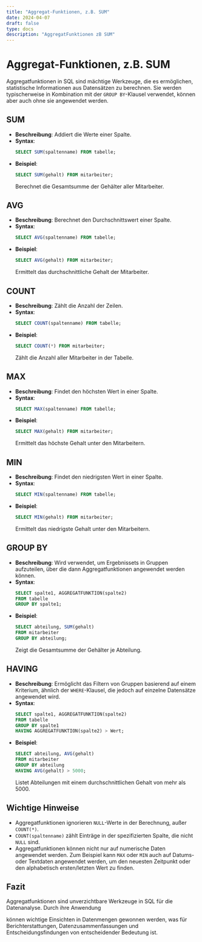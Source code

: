 ```yaml
---
title: "Aggregat-Funktionen, z.B. SUM"
date: 2024-04-07
draft: false
type: docs
description: "AggregatFunktionen zB SUM"
---
```


# Aggregat-Funktionen, z.B. SUM

Aggregatfunktionen in SQL sind mächtige Werkzeuge, die es ermöglichen, statistische Informationen aus Datensätzen zu berechnen. Sie werden typischerweise in Kombination mit der `GROUP BY`-Klausel verwendet, können aber auch ohne sie angewendet werden.

## SUM

- **Beschreibung**: Addiert die Werte einer Spalte.
- **Syntax**:
  ```sql
  SELECT SUM(spaltenname) FROM tabelle;
  ```
- **Beispiel**:
  ```sql
  SELECT SUM(gehalt) FROM mitarbeiter;
  ```
  Berechnet die Gesamtsumme der Gehälter aller Mitarbeiter.

## AVG

- **Beschreibung**: Berechnet den Durchschnittswert einer Spalte.
- **Syntax**:
  ```sql
  SELECT AVG(spaltenname) FROM tabelle;
  ```
- **Beispiel**:
  ```sql
  SELECT AVG(gehalt) FROM mitarbeiter;
  ```
  Ermittelt das durchschnittliche Gehalt der Mitarbeiter.

## COUNT

- **Beschreibung**: Zählt die Anzahl der Zeilen.
- **Syntax**:
  ```sql
  SELECT COUNT(spaltenname) FROM tabelle;
  ```
- **Beispiel**:
  ```sql
  SELECT COUNT(*) FROM mitarbeiter;
  ```
  Zählt die Anzahl aller Mitarbeiter in der Tabelle.

## MAX

- **Beschreibung**: Findet den höchsten Wert in einer Spalte.
- **Syntax**:
  ```sql
  SELECT MAX(spaltenname) FROM tabelle;
  ```
- **Beispiel**:
  ```sql
  SELECT MAX(gehalt) FROM mitarbeiter;
  ```
  Ermittelt das höchste Gehalt unter den Mitarbeitern.

## MIN

- **Beschreibung**: Findet den niedrigsten Wert in einer Spalte.
- **Syntax**:
  ```sql
  SELECT MIN(spaltenname) FROM tabelle;
  ```
- **Beispiel**:
  ```sql
  SELECT MIN(gehalt) FROM mitarbeiter;
  ```
  Ermittelt das niedrigste Gehalt unter den Mitarbeitern.

## GROUP BY

- **Beschreibung**: Wird verwendet, um Ergebnissets in Gruppen aufzuteilen, über die dann Aggregatfunktionen angewendet werden können.
- **Syntax**:
  ```sql
  SELECT spalte1, AGGREGATFUNKTION(spalte2)
  FROM tabelle
  GROUP BY spalte1;
  ```
- **Beispiel**:
  ```sql
  SELECT abteilung, SUM(gehalt)
  FROM mitarbeiter
  GROUP BY abteilung;
  ```
  Zeigt die Gesamtsumme der Gehälter je Abteilung.

## HAVING

- **Beschreibung**: Ermöglicht das Filtern von Gruppen basierend auf einem Kriterium, ähnlich der `WHERE`-Klausel, die jedoch auf einzelne Datensätze angewendet wird.
- **Syntax**:
  ```sql
  SELECT spalte1, AGGREGATFUNKTION(spalte2)
  FROM tabelle
  GROUP BY spalte1
  HAVING AGGREGATFUNKTION(spalte2) > Wert;
  ```
- **Beispiel**:
  ```sql
  SELECT abteilung, AVG(gehalt)
  FROM mitarbeiter
  GROUP BY abteilung
  HAVING AVG(gehalt) > 5000;
  ```
  Listet Abteilungen mit einem durchschnittlichen Gehalt von mehr als 5000.

## Wichtige Hinweise

- Aggregatfunktionen ignorieren `NULL`-Werte in der Berechnung, außer `COUNT(*)`.
- `COUNT(spaltenname)` zählt Einträge in der spezifizierten Spalte, die nicht `NULL` sind.
- Aggregatfunktionen können nicht nur auf numerische Daten angewendet werden. Zum Beispiel kann `MAX` oder `MIN` auch auf Datums- oder Textdaten angewendet werden, um den neuesten Zeitpunkt oder den alphabetisch ersten/letzten Wert zu finden.

## Fazit

Aggregatfunktionen sind unverzichtbare Werkzeuge in SQL für die Datenanalyse. Durch ihre Anwendung

können wichtige Einsichten in Datenmengen gewonnen werden, was für Berichterstattungen, Datenzusammenfassungen und Entscheidungsfindungen von entscheidender Bedeutung ist.
